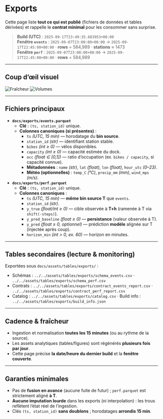 # Exports

Cette page liste **tout ce qui est publié** (fichiers de données et tables dérivées) et rappelle le **contrat minimal** pour les consommer sans surprise.

> **Build (UTC)** : `2025-09-17T23:49:35.683953+00:00`  
> **Fenêtre `events`** : `2025-09-07T23:00:00+00:00` → `2025-09-17T22:45:00+00:00` · **rows** = 584,989 · **stations** ≈ 1473  
> **Fenêtre `perf`** : `2025-09-07T23:00:00+00:00` → `2025-09-17T22:45:00+00:00` · **rows** = 584,989

---

## Coup d’œil visuel
![Fraîcheur](../../assets/figs/data/export/gauge_freshness.png)  ![Volumes](../../assets/figs/data/export/gauge_rows.png)

---

## Fichiers principaux
- **`docs/exports/events.parquet`**  
  - **Clé** : `(ts, station_id)` unique.  
  - **Colonnes canoniques (si présentes)** :  
    - `ts` *(UTC, 15 min)* — horodatage du **bin source**.  
    - `station_id` *(str)* — identifiant station stable.  
    - `bikes` *(int ≥ 0)* — vélos disponibles.  
    - `capacity` *(int ≥ 0)* — capacité estimée du dock.  
    - `occ` *(float ∈ [0,1])* — ratio d’occupation (ex. `bikes / capacity`, si capacité connue).  
    - **Métadonnées** : `name` *(str)*, `lat` *(float)*, `lon` *(float)*, `hour_utc` *(0–23)*.  
    - **Météo (optionnelles)** : `temp_C` *(°C)*, `precip_mm` *(mm)*, `wind_mps` *(m/s)*.
- **`docs/exports/perf.parquet`**  
  - **Clé** : `(ts, station_id)` unique.  
  - **Colonnes canoniques** :  
    - `ts` *(UTC, 15 min)* — **même bin source T** que `events`.  
    - `station_id` *(str)*.  
    - `y_true` *(float/int ≥ 0)* — cible observée à **T+h** (ramenée à T via `shift(-steps)`).  
    - `y_pred_baseline` *(float ≥ 0)* — **persistance** (valeur observée à T).  
    - `y_pred` *(float ≥ 0, optionnel)* — prédiction **modèle** alignée sur T (injectée après coup).  
    - `horizon_min` *(int > 0, ex. 60)* — horizon en minutes.

---

## Tables secondaires (lecture & monitoring)
Exportées sous `docs/assets/tables/exports/` :
- Schémas : `../../assets/tables/exports/schema_events.csv` · `../../assets/tables/exports/schema_perf.csv`
- Contrats : `../../assets/tables/exports/contract_events_report.csv` · `../../assets/tables/exports/contract_perf_report.csv`
- Catalog : `../../assets/tables/exports/catalog.csv` · Build info : `../../assets/tables/exports/build_info.json`

---

## Cadence & fraîcheur
- Ingestion et normalisation **toutes les 15 minutes** (ou au rythme de la source).  
- Les assets analytiques (tables/figures) sont régénérés **plusieurs fois par jour**.  
- Cette page précise **la date/heure du dernier build** et la **fenêtre couverte**.

---

## Garanties minimales
- Pas de **fusion en avance** (aucune fuite de futur) ; `perf.parquet` est strictement aligné **à T**.  
- **Aucune imputation lourde** dans les exports (ni interpolation) : les trous reflètent l’état réel de l’ingestion.  
- Clés `(ts, station_id)` **sans doublons** ; horodatages **arrondis 15 min**.

